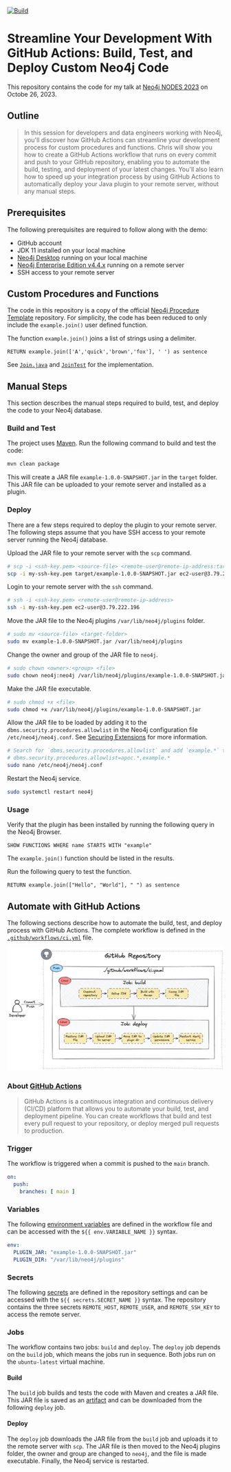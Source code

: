 [![Build](https://github.com/zirkelc/nodes-2023/actions/workflows/build.yml/badge.svg?branch=main&event=push)](https://github.com/zirkelc/nodes-2023/actions/workflows/build.yml)
# Streamline Your Development With GitHub Actions: Build, Test, and Deploy Custom Neo4j Code

This repository contains the code for my talk at [Neo4j NODES 2023](https://neo4j.registration.goldcast.io/events/6fb85147-ca27-4310-9dec-cb345c53bd6f) on Octobe 26, 2023.

## Outline
> In this session for developers and data engineers working with Neo4j, you'll discover how GitHub Actions can streamline your development process for custom procedures and functions. Chris will show you how to create a GitHub Actions workflow that runs on every commit and push to your GitHub repository, enabling you to automate the build, testing, and deployment of your latest changes. You'll also learn how to speed up your integration process by using GitHub Actions to automatically deploy your Java plugin to your remote server, without any manual steps.

## Prerequisites
The following prerequisites are required to follow along with the demo:
- GitHub account
- JDK 11 installed on your local machine
- [Neo4j Desktop](https://neo4j.com/download/) running on your local machine
- [Neo4j Enterprise Edition v4.4.x](https://neo4j.com/deployment-center/#enterprise) running on a remote server
- SSH access to your remote server

## Custom Procedures and Functions
The code in this repository is a copy of the official [Neo4j Procedure Template](https://github.com/neo4j-examples/neo4j-procedure-template/tree/4.4) repository. For simplicity, the code has been reduced to only include the `example.join()` user defined function. 

The function `example.join()` joins a list of strings using a delimiter. 

```cypher
RETURN example.join(['A','quick','brown','fox'], ' ') as sentence
```

See [`Join.java`](src/main/java/example/Join.java) and [`JoinTest`](src/test/java/example/JoinTest.java) for the implementation.

## Manual Steps
This section describes the manual steps required to build, test, and deploy the code to your Neo4j database.
### Build and Test
The project uses [Maven](https://maven.apache.org/). Run the following command to build and test the code:

```sh
mvn clean package
```

This will create a JAR file `example-1.0.0-SNAPSHOT.jar` in the `target` folder. This JAR file can be uploaded to your remote server and installed as a plugin.

### Deploy
There are a few steps required to deploy the plugin to your remote server. The following steps assume that you have SSH access to your remote server running the Neo4j database.

Upload the JAR file to your remote server with the `scp` command.

```sh
# scp -i <ssh-key.pem> <source-file> <remote-user@remote-ip-address:target-folder>
scp -i my-ssh-key.pem target/example-1.0.0-SNAPSHOT.jar ec2-user@3.79.222.196:.
```

Login to your remote server with the `ssh` command.

```sh
# ssh -i <ssh-key.pem> <remote-user@remote-ip-address>
ssh -i my-ssh-key.pem ec2-user@3.79.222.196
```

Move the JAR file to the Neo4j plugins `/var/lib/neo4j/plugins` folder.

```sh
# sudo mv <source-file> <target-folder>
sudo mv example-1.0.0-SNAPSHOT.jar /var/lib/neo4j/plugins
```

Change the owner and group of the JAR file to `neo4j`.

```sh
# sudo chown <owner>:<group> <file>
sudo chown neo4j:neo4j /var/lib/neo4j/plugins/example-1.0.0-SNAPSHOT.jar
```

Make the JAR file executable.

```sh
# sudo chmod +x <file>
sudo chmod +x /var/lib/neo4j/plugins/example-1.0.0-SNAPSHOT.jar
```

Allow the JAR file to be loaded by adding it to the `dbms.security.procedures.allowlist` in the Neo4j configuration file `/etc/neo4j/neo4j.conf`. See [Securing Extensions](https://neo4j.com/docs/operations-manual/4.4/security/securing-extensions/#allow-listing) for more information.

```sh
# Search for `dbms.security.procedures.allowlist` and add `example.*` to the list, for example:
# dbms.security.procedures.allowlist=apoc.*,example.*
sudo nano /etc/neo4j/neo4j.conf
```

Restart the Neo4j service.

```sh
sudo systemctl restart neo4j
```

### Usage
Verify that the plugin has been installed by running the following query in the Neo4j Browser.

```cypher
SHOW FUNCTIONS WHERE name STARTS WITH "example"
```

The `example.join()` function should be listed in the results.

Run the following query to test the function.

```cypher
RETURN example.join(["Hello", "World"], " ") as sentence
```

## Automate with GitHub Actions
The following sections describe how to automate the build, test, and deploy process with GitHub Actions. The complete workflow is defined in the [`.github/workflows/ci.yml`](.github/workflows/ci.yml) file.

![GitHub Actions Workflow](diagrams/workflow.png)

### About [GitHub Actions](https://docs.github.com/en/actions/learn-github-actions/understanding-github-actions)
> GitHub Actions is a continuous integration and continuous delivery (CI/CD) platform that allows you to automate your build, test, and deployment pipeline. You can create workflows that build and test every pull request to your repository, or deploy merged pull requests to production.

### Trigger
The workflow is triggered when a commit is pushed to the `main` branch.

```yaml
on:
  push:
    branches: [ main ]
```

### Variables
The following [environment variables](https://docs.github.com/en/actions/learn-github-actions/variables#defining-environment-variables-for-a-single-workflow) are defined in the workflow file and can be accessed with the `${{ env.VARIABLE_NAME }}` syntax.

```yaml
env:
  PLUGIN_JAR: "example-1.0.0-SNAPSHOT.jar"
  PLUGIN_DIR: "/var/lib/neo4j/plugins"
```

### Secrets
The following [secrets](https://docs.github.com/en/actions/security-guides/using-secrets-in-github-actions) are defined in the repository settings and can be accessed with the `${{ secrets.SECRET_NAME }}` syntax. The repository contains the three secrets `REMOTE_HOST`, `REMOTE_USER`, and `REMOTE_SSH_KEY` to access the remote server.

### Jobs
The workflow contains two jobs: `build` and `deploy`. The `deploy` job depends on the `build` job, which means the jobs run in sequence. Both jobs run on the `ubuntu-latest` virtual machine. 

#### Build
The `build` job builds and tests the code with Maven and creates a JAR file. This JAR file is saved as an [artifact](https://docs.github.com/en/actions/guides/storing-workflow-data-as-artifacts) and can be downloaded from the following `deploy` job.

#### Deploy
The `deploy` job downloads the JAR file from the `build` job and uploads it to the remote server with `scp`. The JAR file is then moved to the Neo4j plugins folder, the owner and group are changed to `neo4j`, and the file is made executable. Finally, the Neo4j service is restarted.